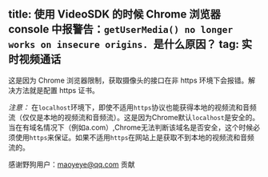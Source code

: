 title: 使用 VideoSDK 的时候 Chrome 浏览器 console 中报警告：`getUserMedia() no longer works on insecure origins. `是什么原因？
tag: 实时视频通话
---
这是因为 Chrome 浏览器限制，获取摄像头的接口在非 https 环境下会报错。解决方法就是配置 https 证书。

*注意：*
在`localhost`环境下，即使不适用`https`协议也能获得本地的视频流和音频流（仅仅是本地的视频流和音频流）。这是因为Chrome默认`localhost`是安全的。当在有域名情况下（例如a.com）,Chrome无法判断该域名是否安全，这个时候必须使用`https`来保证。如果不适用`https`在网站上是获取不到本地的视频流和音频流的。

感谢野狗用户：maoyeye@qq.com 贡献
